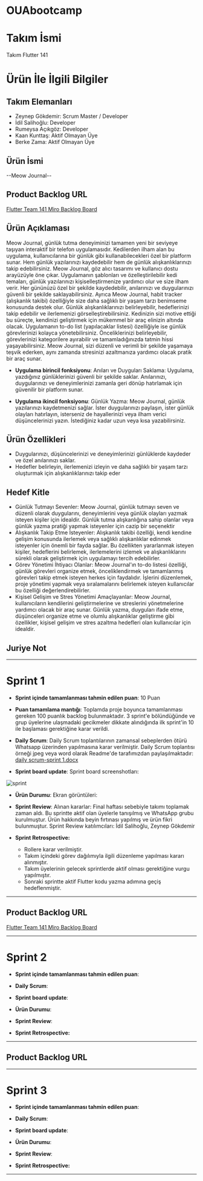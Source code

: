 # OUAbootcamp
# **Takım İsmi**

Takım Flutter 141

# Ürün İle İlgili Bilgiler

## Takım Elemanları
- Zeynep Gökdemir: Scrum Master / Developer
- İdil Salihoğlu: Developer
- Rumeysa Açıkgöz: Developer
- Kaan Kunttaş: Aktif Olmayan Üye
- Berke Zama: Aktif Olmayan Üye

## Ürün İsmi

--Meow Journal--

## Product Backlog URL

[Flutter Team 141 Miro Backlog Board](https://miro.com/app/board/uXjVM-tLZaw=/?share_link_id=678493020143)

## Ürün Açıklaması

Meow Journal, günlük tutma deneyiminizi tamamen yeni bir seviyeye taşıyan interaktif bir telefon uygulamasıdır. Kedilerden ilham alan bu uygulama, kullanıcılarına bir günlük gibi kullanabilecekleri özel bir platform sunar. Hem günlük yazılarınızı kaydedebilir hem de günlük alışkanlıklarınızı takip edebilirsiniz.
Meow Journal, göz alıcı tasarımı ve kullanıcı dostu arayüzüyle öne çıkar. Uygulamanın şablonları ve özelleştirilebilir kedi temaları, günlük yazılarınızı kişiselleştirmenize yardımcı olur ve size ilham verir. Her gününüzü özel bir şekilde kaydedebilir, anılarınızı ve duygularınızı güvenli bir şekilde saklayabilirsiniz.
Ayrıca Meow Journal, habit tracker (alışkanlık takibi) özelliğiyle size daha sağlıklı bir yaşam tarzı benimseme konusunda destek olur. Günlük alışkanlıklarınızı belirleyebilir, hedeflerinizi takip edebilir ve ilerlemenizi görselleştirebilirsiniz. Kedinizin sizi motive ettiği bu süreçte, kendinizi geliştirmek için mükemmel bir araç elinizin altında olacak.
Uygulamanın to-do list (yapılacaklar listesi) özelliğiyle ise günlük görevlerinizi kolayca yönetebilirsiniz. Önceliklerinizi belirleyebilir, görevlerinizi kategorilere ayırabilir ve tamamladığınızda tatmin hissi yaşayabilirsiniz. Meow Journal, sizi düzenli ve verimli bir şekilde yaşamaya teşvik ederken, aynı zamanda stresinizi azaltmanıza yardımcı olacak pratik bir araç sunar.


- **Uygulama birincil fonksiyonu**: Anıları ve Duyguları Saklama: Uygulama, yazdığınız günlüklerinizi güvenli bir şekilde saklar. Anılarınızı, duygularınızı ve deneyimlerinizi zamanla geri dönüp hatırlamak için güvenilir bir platform sunar.

- **Uygulama ikincil fonksiyonu**: Günlük Yazma: Meow Journal, günlük yazılarınızı kaydetmenizi sağlar. İster duygularınızı paylaşın, ister günlük olayları hatırlayın, isterseniz de hayallerinizi veya ilham verici düşüncelerinizi yazın. İstediğiniz kadar uzun veya kısa yazabilirsiniz.

## Ürün Özellikleri

- Duygularınızı, düşüncelerinizi ve deneyimlerinizi günlüklerde kaydeder ve özel anılarınızı saklar.
- Hedefler belirleyin, ilerlemenizi izleyin ve daha sağlıklı bir yaşam tarzı oluşturmak için alışkanlıklarınızı takip eder


## Hedef Kitle

- Günlük Tutmayı Sevenler: Meow Journal, günlük tutmayı seven ve düzenli olarak duygularını, deneyimlerini veya günlük olayları yazmak isteyen kişiler için idealdir. Günlük tutma alışkanlığına sahip olanlar veya günlük yazma pratiği yapmak isteyenler için cazip bir seçenektir
- Alışkanlık Takip Etme İsteyenler: Alışkanlık takibi özelliği, kendi kendine gelişim konusunda ilerlemek veya sağlıklı alışkanlıklar edinmek isteyenler için önemli bir fayda sağlar. Bu özellikten yararlanmak isteyen kişiler, hedeflerini belirlemek, ilerlemelerini izlemek ve alışkanlıklarını sürekli olarak geliştirmek için uygulamayı tercih edebilirler.
- Görev Yönetimi İhtiyacı Olanlar: Meow Journal'ın to-do listesi özelliği, günlük görevleri organize etmek, önceliklendirmek ve tamamlanmış görevleri takip etmek isteyen herkes için faydalıdır. İşlerini düzenlemek, proje yönetimi yapmak veya sıralamalarını belirlemek isteyen kullanıcılar bu özelliği değerlendirebilirler.
- Kişisel Gelişim ve Stres Yönetimi Amaçlayanlar: Meow Journal, kullanıcıların kendilerini geliştirmelerine ve streslerini yönetmelerine yardımcı olacak bir araç sunar. Günlük yazma, duyguları ifade etme, düşünceleri organize etme ve olumlu alışkanlıklar geliştirme gibi özellikler, kişisel gelişim ve stres azaltma hedefleri olan kullanıcılar için idealdir.


## Juriye Not




---

# Sprint 1

- **Sprint içinde tamamlanması tahmin edilen puan**: 10 Puan


- **Puan tamamlama mantığı**: Toplamda proje boyunca tamamlanması gereken 100 puanlık backlog bulunmaktadır. 3 sprint'e bölündüğünde ve grup üyelerine ulaşmadaki gecikmeler dikkate alındığında ilk sprint'in 10 ile başlaması gerektiğine karar verildi.


- **Daily Scrum**: Daily Scrum toplantılarının zamansal sebeplerden ötürü Whatsapp üzerinden yapılmasına karar verilmiştir. Daily Scrum toplantısı örneği jpeg veya word olarak Readme'de tarafımızdan paylaşılmaktadır: [daily scrum-sprint 1.docx](https://github.com/zeynep-gokdemir/OUAbootcamp/files/11782521/daily.scrum-sprint.1.docx)


- **Sprint board update**: Sprint board screenshotları: 

![sprint](https://github.com/zeynep-gokdemir/OUAbootcamp/assets/113248383/f7e53634-02e3-4460-ac65-d12f121e7d34)


- **Ürün Durumu**: Ekran görüntüleri:

- **Sprint Review**: 
Alınan kararlar: Final haftası sebebiyle takımı toplamak zaman aldı. Bu sprintte aktif olan üyelerle tanışılmış ve WhatsApp grubu kurulmuştur. Ürün hakkında beyin fırtınası yapılmış ve ürün fikri bulunmuştur. Sprint Review katılımcıları: İdil Salihoğlu, Zeynep Gökdemir

- **Sprint Retrospective:**
  - Rollere karar verilmiştir.
  - Takım içindeki görev dağılımıyla ilgili düzenleme yapılması kararı alınmıştır.
  - Takım üyelerinin gelecek sprintlerde aktif olması gerektiğine vurgu yapılmıştır.
  - Sonraki sprintte aktif Flutter kodu yazma adımına geçiş hedeflenmiştir.
 


---

## Product Backlog URL

[Flutter Team 141 Miro Backlog Board](https://miro.com/app/board/uXjVM-tLZaw=/?share_link_id=7937731711)

---

# Sprint 2

- **Sprint içinde tamamlanması tahmin edilen puan**: 

- **Daily Scrum**:

- **Sprint board update**: 


- **Ürün Durumu**:
  
- **Sprint Review**: 
 

- **Sprint Retrospective:**

  


---

## Product Backlog URL


---

# Sprint 3

- **Sprint içinde tamamlanması tahmin edilen puan**: 


- **Daily Scrum**: 

- **Sprint board update**: 


- **Ürün Durumu**: 


- **Sprint Review**: 


- **Sprint Retrospective:**

  


---
